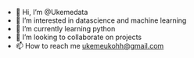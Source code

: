 - 👋 Hi, I’m @Ukemedata
- 👀 I’m interested in datascience and machine learning
- 🌱 I’m currently learning python
- 💞️ I’m looking to collaborate on projects
- 📫 How to reach me ukemeukohh@gmail.com

<!---
Ukemedata/Ukemedata is a ✨ special ✨ repository because its `README.md` (this file) appears on your GitHub profile.
You can click the Preview link to take a look at your changes.
--->
